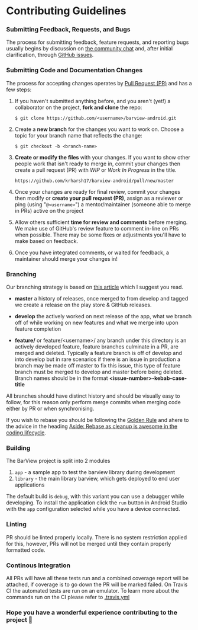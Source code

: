 # Contributing Guidelines

### Submitting Feedback, Requests, and Bugs

The process for submitting feedback, feature requests, and reporting bugs usually begins by discussion on [the community chat](https://gitter.im/barview-android/community) and, after initial clarification, through [GitHub issues](https://help.github.com/articles/about-issues/).

### Submitting Code and Documentation Changes

The process for accepting changes operates by [Pull Request (PR)](https://help.github.com/articles/about-pull-requests/) and has a few steps:

1.  If you haven't submitted anything before, and you aren't (yet!) a collaborator on the project, **fork and clone** the repo:

        $ git clone https://github.com/<username>/barview-android.git

2.  Create a **new branch** for the changes you want to work on. Choose a topic for your branch name that reflects the change:

        $ git checkout -b <branch-name>

3.  **Create or modify the files** with your changes. If you want to show other people work that isn't ready to merge in, commit your changes then create a pull request (PR) with _WIP_ or _Work In Progress_ in the title.

        https://github.com/krharsh17/barview-android/pull/new/master

4.  Once your changes are ready for final review, commit your changes then modify or **create your pull request (PR)**, assign as a reviewer or ping (using "`@<username>`") a mentor/maintainer (someone able to merge in PRs) active on the project

5.  Allow others sufficient **time for review and comments** before merging. We make use of GitHub's review feature to comment in-line on PRs when possible. There may be some fixes or adjustments you'll have to make based on feedback.

6.  Once you have integrated comments, or waited for feedback, a maintainer should merge your changes in!

### Branching

Our branching strategy is based on [this article](https://nvie.com/posts/a-successful-git-branching-model/) which I suggest you read.

+  **master** a history of releases, once merged to from develop and tagged we create a release on the play store & GitHub releases.

+  **develop**  the actively worked on next release of the app, what we branch off of while working on new features and what we merge into upon feature completion

+ **feature/** or feature/\<username\>/ any branch under this directory is an actively developed feature, feature branches culminate in a PR, are merged and deleted.
 Typically a feature branch is off of develop and into develop but in rare scenarios if there is an issue in production a branch may be made off master to fix this issue, this type of feature branch must be merged to develop and master before being deleted.
Branch names should be in the format **\<issue-number\>-kebab-case-title**

All branches should have distinct history and should be visually easy to follow, for this reason only perform merge commits when merging code either by PR or when synchronising.

If you wish to rebase you should be following the [Golden Rule](https://www.atlassian.com/git/tutorials/merging-vs-rebasing#the-golden-rule-of-rebasing) and ahere to the advice in the heading [Aside: Rebase as cleanup is awesome in the coding lifecycle](https://www.atlassian.com/git/articles/git-team-workflows-merge-or-rebase).

### Building

The BarView project is split into 2 modules
1. `app` - a sample app to test the barview library during development
1. `library` - the main library barview, which gets deployed to end user applications

The default build is `debug`, with this variant you can use a debugger while developing. To install the application click the `run` button in Android Studio with the `app` configuration selected while you have a device connected.

### Linting

PR should be linted properly locally. There is no system restriction applied for this, however, PRs will not be merged until they contain properly formatted code.

### Continous Integration

All PRs will have all these tests run and a combined coverage report will be attached, if coverage is to go down the PR will be marked failed. On Travis CI the automated tests are run on an emulator. To
learn more about the commands run on the CI please refer to [.travis.yml](https://github.com/krharsh17/barview-android/blob/develop/.travis.yml)

### Hope you have a wonderful experience contributing to the project 🎉
